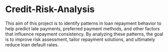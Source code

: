 # Credit-Risk-Analysis
This aim of this project is to identify  patterns in loan repayment behavior to help predict late payments, preferred payment methods, and other factors that influence repayment consistency. By analyzing these patterns, the goal is to improve risk assessment, tailor repayment solutions, and ultimately reduce loan default rates.
